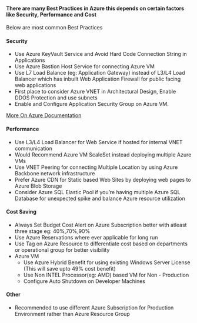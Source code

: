 #### There are many Best Practices in Azure this depends on certain factors like Security, Performance and Cost
Below are most common Best Practices
#### Security
* 	Use Azure KeyVault Service and Avoid Hard Code Connection String in Applications
* 	Use Azure Bastion Host Service for connecting Azure VM
* 	Use L7 Load Balance (eg: Application Gateway) instead of L3/L4 Load Balancer which has inbuilt Web Application Firewall for public facing web applications 
* 	First place to consider Azure VNET in Architectural Design, Enable DDOS Protection and use subnets
* 	Enable and Configure Application Security Group on Azure VM.

  [More On Azure Documentation](https://docs.microsoft.com/en-us/azure/security/fundamentals/best-practices-and-patterns)
 	
#### Performance
* 	Use L3/L4 Load Balancer for Web Service if hosted for internal VNET communication
* 	Would Recommend Azure VM ScaleSet instead deploying multiple Azure VMs
* 	Use VNET Peering for connecting Multiple Location by using Azure Backbone network infrastructure
* 	Prefer Azure CDN for Static based Web Sites by deploying web pages to Azure Blob Storage
* 	Consider Azure SQL Elastic Pool if you’re having multiple Azure SQL Database for unexpected spike and balance Azure resource utilization
	
 	
#### Cost Saving
* 	Always Set Budget Cost Alert on Azure Subscription better with atleast three stage eg: 40%,70%,90%
* 	Use Azure Reservations where ever applicable for long run
* 	Use Tag on Azure Resource to differentiate cost based on departments or operational group for better visibility
* 	Azure VM
	  * Use Azure Hybrid Benefit for using existing Windows Server License (This will save upto 49% cost benefit)
	  * Use Non INTEL Processor(eg: AMD) based VM for Non - Production
	  * Configure Auto Shutdown on Developer Machines
		
#### Other
*  Recommended to use different Azure Subscription for Production Environment rather than Azure Resource Group
	


